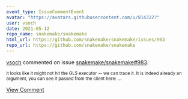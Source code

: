 ```yaml
---
event_type: IssueCommentEvent
avatar: "https://avatars.githubusercontent.com/u/814322?"
user: vsoch
date: 2021-05-12
repo_name: snakemake/snakemake
html_url: https://github.com/snakemake/snakemake/issues/983
repo_url: https://github.com/snakemake/snakemake
---
```


<a href='https://github.com/vsoch' target='_blank'>vsoch</a> commented on issue <a href='https://github.com/snakemake/snakemake/issues/983' target='_blank'>snakemake/snakemake#983</a>.

<small>it looks like it might not hit the GLS executor -- we can trace it. It is indeed already an argument, you can see it passed from the client here:...</small>

<a href='https://github.com/snakemake/snakemake/issues/983' target='_blank'>View Comment</a>